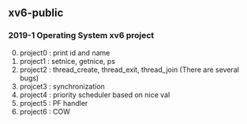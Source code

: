 ## xv6-public
### 2019-1 Operating System xv6 project

0. project0 : print id and name
1. project1 : setnice, getnice, ps
2. project2 : thread_create, thread_exit, thread_join (There are several bugs)
3. projcet3 : synchronization
4. project4 : priority scheduler based on nice val
5. project5 : PF handler
6. project6 : COW
